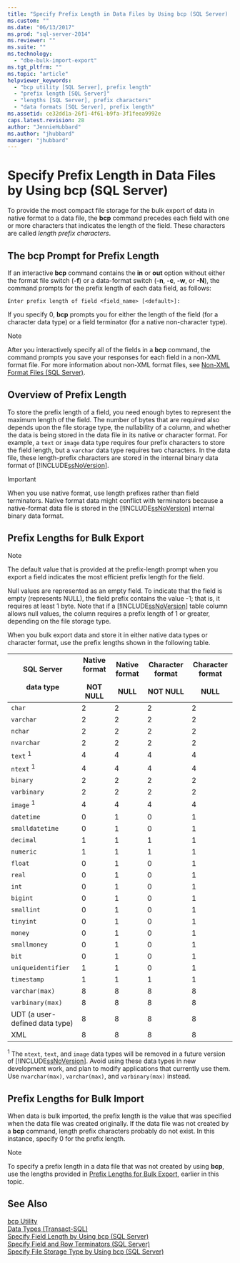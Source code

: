 ```yaml
---
title: "Specify Prefix Length in Data Files by Using bcp (SQL Server) | Microsoft Docs"
ms.custom: ""
ms.date: "06/13/2017"
ms.prod: "sql-server-2014"
ms.reviewer: ""
ms.suite: ""
ms.technology: 
  - "dbe-bulk-import-export"
ms.tgt_pltfrm: ""
ms.topic: "article"
helpviewer_keywords: 
  - "bcp utility [SQL Server], prefix length"
  - "prefix length [SQL Server]"
  - "lengths [SQL Server], prefix characters"
  - "data formats [SQL Server], prefix length"
ms.assetid: ce32dd1a-26f1-4f61-b9fa-3f1feea9992e
caps.latest.revision: 28
author: "JennieHubbard"
ms.author: "jhubbard"
manager: "jhubbard"
---
```

# Specify Prefix Length in Data Files by Using bcp (SQL Server)
  To provide the most compact file storage for the bulk export of data in native format to a data file, the **bcp** command precedes each field with one or more characters that indicates the length of the field. These characters are called *length prefix characters*.  
  
## The bcp Prompt for Prefix Length  
 If an interactive **bcp** command contains the **in** or **out** option without either the format file switch (**-f**) or a data-format switch (**-n**, **-c**, **-w**, or **-N**), the command prompts for the prefix length of each data field, as follows:  
  
 `Enter prefix length of field <field_name> [<default>]:`  
  
 If you specify 0, **bcp** prompts you for either the length of the field (for a character data type) or a field terminator (for a native non-character type).  
  
> [!NOTE]  
>  After you interactively specify all of the fields in a **bcp** command, the command prompts you save your responses for each field in a non-XML format file. For more information about non-XML format files, see [Non-XML Format Files &#40;SQL Server&#41;](xml-format-files-sql-server.md).  
  
## Overview of Prefix Length  
 To store the prefix length of a field, you need enough bytes to represent the maximum length of the field. The number of bytes that are required also depends upon the file storage type, the nullability of a column, and whether the data is being stored in the data file in its native or character format. For example, a `text` or `image` data type requires four prefix characters to store the field length, but a `varchar` data type requires two characters. In the data file, these length-prefix characters are stored in the internal binary data format of [!INCLUDE[ssNoVersion](../../includes/ssnoversion-md.md)].  
  
> [!IMPORTANT]  
>  When you use native format, use length prefixes rather than field terminators. Native format data might conflict with terminators because a native-format data file is stored in the [!INCLUDE[ssNoVersion](../../includes/ssnoversion-md.md)] internal binary data format.  
  
##  <a name="PrefixLengthsExport"></a> Prefix Lengths for Bulk Export  
  
> [!NOTE]  
>  The default value that is provided at the prefix-length prompt when you export a field indicates the most efficient prefix length for the field.  
  
 Null values are represented as an empty field. To indicate that the field is empty (represents NULL), the field prefix contains the value -1; that is, it requires at least 1 byte. Note that if a [!INCLUDE[ssNoVersion](../../includes/ssnoversion-md.md)] table column allows null values, the column requires a prefix length of 1 or greater, depending on the file storage type.  
  
 When you bulk export data and store it in either native data types or character format, use the prefix lengths shown in the following table.  
  
|SQL Server<br /><br /> data type|Native format<br /><br /> NOT NULL|Native format<br /><br /> NULL|Character format<br /><br /> NOT NULL|Character format<br /><br /> NULL|  
|------------------------------|--------------------------------|----------------------------|-----------------------------------|-------------------------------|  
|`char`|2|2|2|2|  
|`varchar`|2|2|2|2|  
|`nchar`|2|2|2|2|  
|`nvarchar`|2|2|2|2|  
|`text` <sup>1</sup>|4|4|4|4|  
|`ntext` <sup>1</sup>|4|4|4|4|  
|`binary`|2|2|2|2|  
|`varbinary`|2|2|2|2|  
|`image` <sup>1</sup>|4|4|4|4|  
|`datetime`|0|1|0|1|  
|`smalldatetime`|0|1|0|1|  
|`decimal`|1|1|1|1|  
|`numeric`|1|1|1|1|  
|`float`|0|1|0|1|  
|`real`|0|1|0|1|  
|`int`|0|1|0|1|  
|`bigint`|0|1|0|1|  
|`smallint`|0|1|0|1|  
|`tinyint`|0|1|0|1|  
|`money`|0|1|0|1|  
|`smallmoney`|0|1|0|1|  
|`bit`|0|1|0|1|  
|`uniqueidentifier`|1|1|0|1|  
|`timestamp`|1|1|1|1|  
|`varchar(max)`|8|8|8|8|  
|`varbinary(max)`|8|8|8|8|  
|UDT (a user-defined data type)|8|8|8|8|  
|XML|8|8|8|8|  
  
 <sup>1</sup> The `ntext`, `text`, and `image` data types will be removed in a future version of [!INCLUDE[ssNoVersion](../../includes/ssnoversion-md.md)]. Avoid using these data types in new development work, and plan to modify applications that currently use them. Use `nvarchar(max)`, `varchar(max)`, and `varbinary(max)` instead.  
  
##  <a name="PrefixLengthsImport"></a> Prefix Lengths for Bulk Import  
 When data is bulk imported, the prefix length is the value that was specified when the data file was created originally. If the data file was not created by a **bcp** command, length prefix characters probably do not exist. In this instance, specify 0 for the prefix length.  
  
> [!NOTE]  
>  To specify a prefix length in a data file that was not created by using **bcp**, use the lengths provided in [Prefix Lengths for Bulk Export](#PrefixLengthsExport), earlier in this topic.  
  
## See Also  
 [bcp Utility](../../database-engine/bcp-utility.md)   
 [Data Types &#40;Transact-SQL&#41;](~/t-sql/data-types/data-types-transact-sql.md)   
 [Specify Field Length by Using bcp &#40;SQL Server&#41;](../relational-databases/import-export/specify-field-length-by-using-bcp-sql-server.md)   
 [Specify Field and Row Terminators &#40;SQL Server&#41;](../relational-databases/import-export/specify-field-and-row-terminators-sql-server.md)   
 [Specify File Storage Type by Using bcp &#40;SQL Server&#41;](../relational-databases/import-export/specify-file-storage-type-by-using-bcp-sql-server.md)  
  
  